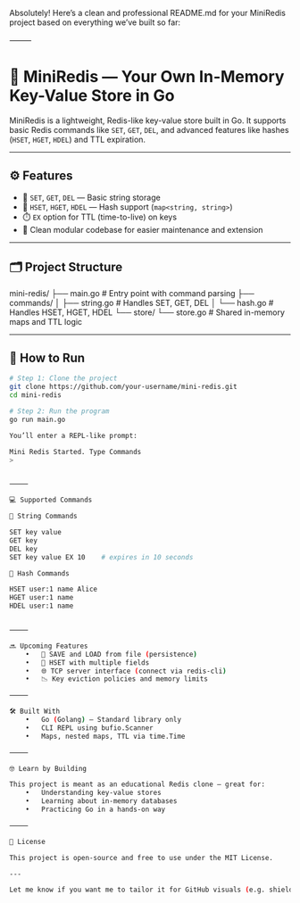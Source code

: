 Absolutely! Here’s a clean and professional README.md for your MiniRedis project based on everything we’ve built so far:

⸻


# 🧠 MiniRedis — Your Own In-Memory Key-Value Store in Go

MiniRedis is a lightweight, Redis-like key-value store built in Go.
It supports basic Redis commands like `SET`, `GET`, `DEL`, and advanced features like hashes (`HSET`, `HGET`, `HDEL`) and TTL expiration.

---

## ⚙️ Features

- 🔑 `SET`, `GET`, `DEL` — Basic string storage
- 🧱 `HSET`, `HGET`, `HDEL` — Hash support (`map<string, string>`)
- ⏱️ `EX` option for TTL (time-to-live) on keys
- 🧼 Clean modular codebase for easier maintenance and extension

---

## 🗂️ Project Structure

mini-redis/
├── main.go                    # Entry point with command parsing
├── commands/
│   ├── string.go              # Handles SET, GET, DEL
│   └── hash.go                # Handles HSET, HGET, HDEL
└── store/
└── store.go               # Shared in-memory maps and TTL logic

---

## 🧪 How to Run

```bash
# Step 1: Clone the project
git clone https://github.com/your-username/mini-redis.git
cd mini-redis

# Step 2: Run the program
go run main.go

You’ll enter a REPL-like prompt:

Mini Redis Started. Type Commands
>


⸻

💻 Supported Commands

📌 String Commands

SET key value
GET key
DEL key
SET key value EX 10    # expires in 10 seconds

🧩 Hash Commands

HSET user:1 name Alice
HGET user:1 name
HDEL user:1 name


⸻

🔜 Upcoming Features
	•	💾 SAVE and LOAD from file (persistence)
	•	🔁 HSET with multiple fields
	•	🌐 TCP server interface (connect via redis-cli)
	•	📉 Key eviction policies and memory limits

⸻

🛠️ Built With
	•	Go (Golang) — Standard library only
	•	CLI REPL using bufio.Scanner
	•	Maps, nested maps, TTL via time.Time

⸻

🤓 Learn by Building

This project is meant as an educational Redis clone — great for:
	•	Understanding key-value stores
	•	Learning about in-memory databases
	•	Practicing Go in a hands-on way

⸻

📜 License

This project is open-source and free to use under the MIT License.

---

Let me know if you want me to tailor it for GitHub visuals (e.g. shields, badge styles), or if you're planning to publish it to GitHub Pages or a blog.
